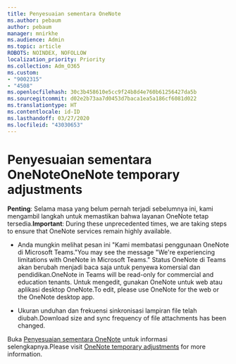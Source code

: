 ```yaml
---
title: Penyesuaian sementara OneNote
ms.author: pebaum
author: pebaum
manager: mnirkhe
ms.audience: Admin
ms.topic: article
ROBOTS: NOINDEX, NOFOLLOW
localization_priority: Priority
ms.collection: Adm_O365
ms.custom:
- "9002315"
- "4508"
ms.openlocfilehash: 30c3b458610e5cc9f24b8d4e760b61256427da5b
ms.sourcegitcommit: d02e2b73aa7d0453d7baca1ea5a186cf6081d022
ms.translationtype: HT
ms.contentlocale: id-ID
ms.lasthandoff: 03/27/2020
ms.locfileid: "43030653"
---
```

# <a name="onenote-temporary-adjustments"></a><span data-ttu-id="7bbc4-102">Penyesuaian sementara OneNote</span><span class="sxs-lookup"><span data-stu-id="7bbc4-102">OneNote temporary adjustments</span></span>

<span data-ttu-id="7bbc4-103">**Penting**: Selama masa yang belum pernah terjadi sebelumnya ini, kami mengambil langkah untuk memastikan bahwa layanan OneNote tetap tersedia.</span><span class="sxs-lookup"><span data-stu-id="7bbc4-103">**Important**: During these unprecedented times, we are taking steps to ensure that OneNote services remain highly available.</span></span>

- <span data-ttu-id="7bbc4-104">Anda mungkin melihat pesan ini "Kami membatasi penggunaan OneNote di Microsoft Teams."</span><span class="sxs-lookup"><span data-stu-id="7bbc4-104">You may see the message "We're experiencing limitations with OneNote in Microsoft Teams."</span></span> <span data-ttu-id="7bbc4-105">Status OneNote di Teams akan berubah menjadi baca saja untuk penyewa komersial dan pendidikan.</span><span class="sxs-lookup"><span data-stu-id="7bbc4-105">OneNote in Teams will be read-only for commercial and education tenants.</span></span> <span data-ttu-id="7bbc4-106">Untuk mengedit, gunakan OneNote untuk web atau aplikasi desktop OneNote.</span><span class="sxs-lookup"><span data-stu-id="7bbc4-106">To edit, please use OneNote for the web or the OneNote desktop app.</span></span>

- <span data-ttu-id="7bbc4-107">Ukuran unduhan dan frekuensi sinkronisasi lampiran file telah diubah.</span><span class="sxs-lookup"><span data-stu-id="7bbc4-107">Download size and sync frequency of file attachments has been changed.</span></span>

<span data-ttu-id="7bbc4-108">Buka [Penyesuaian sementara OneNote](https://techcommunity.microsoft.com/t5/onenote-service-updates/awareness-of-temporary-adjustments-in-microsoft-onenote/m-p/1248100) untuk informasi selengkapnya.</span><span class="sxs-lookup"><span data-stu-id="7bbc4-108">Please visit [OneNote temporary adjustments](https://techcommunity.microsoft.com/t5/onenote-service-updates/awareness-of-temporary-adjustments-in-microsoft-onenote/m-p/1248100) for more information.</span></span>
